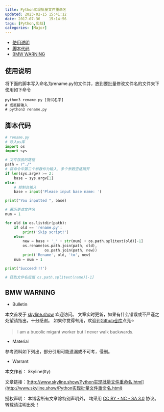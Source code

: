 ```yaml
---
title: Python实现批量文件重命名
updated: 2023-02-15	15:41:12
date: 2017-07-30	15:14:56
tags: [Python,实战]
categories: [Major]
---
```

            
            

<!-- @import "[TOC]" {cmd="toc" depthFrom=1 depthTo=6 orderedList=false} -->

<!-- code_chunk_output -->

  - [使用说明](#使用说明)
  - [脚本代码](#脚本代码)
  - [BMW WARNING](#bmw-warning)

<!-- /code_chunk_output -->

## 使用说明

将下面的脚本写入命名为rename.py的文件并，放到要批量修改文件名的文件夹下
使用如下命令

```py3
python3 rename.py [测试名字]
# 或直接输入
# python3 rename.py
```
    

## 脚本代码

```python
# rename.py
# 导入os库
import os
import sys

# 文件存放的路径
path = r"./"
# 将命令中第二个参数作为输入，多个参数空格隔开
if len(sys.argv) >= 2:
    base = sys.argv[1]
else:
    # 控制台输入
    base = input('Please input base name: ')  

print("You inputted ", base)

# 遍历更改文件名
num = 1

for old in os.listdir(path):
    if old == 'rename.py':
        print('Skip script!')
    else:
        new = base + '_' + str(num) + os.path.splitext(old)[-1]
        os.rename(os.path.join(path, old),
                  os.path.join(path, new))
        print('Rename', old, 'to', new)
    num = num + 1

print('Succeed!!!')

# 获取文件名后缀 os.path.splitext(name)[-1]
```

## BMW WARNING
<!--more-->

- Bulletin

本文首发于 [skyline.show](http://www.skyline.show) 欢迎访问。
文章实时更新，如果有什么错误或不严谨之处望请指出，十分感谢。
如果你觉得有用，欢迎到[Github仓库](https://github.com/skylinety/Blog)点亮⭐️


> I am a bucolic migant worker but I never walk backwards.

- Material

参考资料如下列出，部分引用可能遗漏或不可考，侵删。

>  

- Warrant

本文作者： Skyline(lty)

文章链接：[http://www.skyline.show/Python实现批量文件重命名.html](http://www.skyline.show/Python实现批量文件重命名.html)

授权声明： 本博客所有文章除特别声明外， 均采用 [CC BY - NC - SA 3.0](https://creativecommons.org/licenses/by-nc-sa/3.0/deed.zh) 协议。 转载请注明出处！
